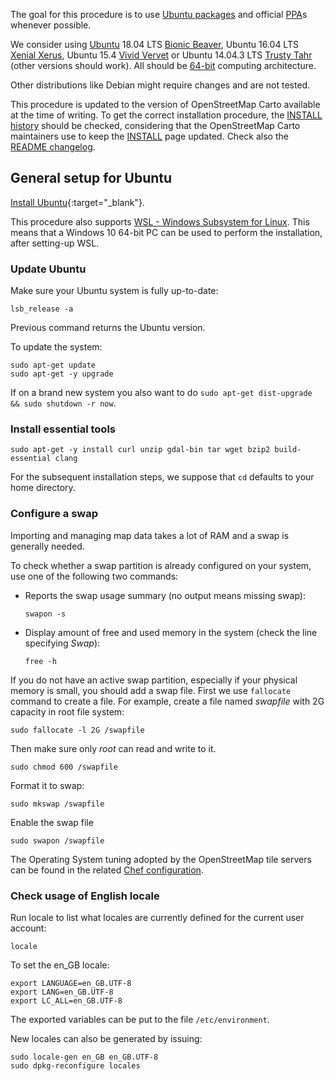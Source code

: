 
The goal for this procedure is to use [Ubuntu packages](https://en.wikipedia.org/wiki/Ubuntu_(operating_system)#Package_classification_and_support) and official [PPA](https://developer.ubuntu.com/en/publish/other-forms-of-submitting-apps/ppa/)s whenever possible.

We consider using [Ubuntu](https://en.wikipedia.org/wiki/Ubuntu_(operating_system)) 18.04 LTS [Bionic Beaver](https://en.wikipedia.org/wiki/Ubuntu_version_history#Ubuntu_18.04_LTS_(Bionic_Beaver)), Ubuntu 16.04 LTS [Xenial Xerus](https://en.wikipedia.org/wiki/Ubuntu_version_history#Ubuntu_16.04_LTS_.28Xenial_Xerus.29), Ubuntu 15.4 [Vivid Vervet](https://en.wikipedia.org/wiki/Ubuntu_version_history#Ubuntu_15.04_.28Vivid_Vervet.29) or Ubuntu 14.04.3 LTS [Trusty Tahr](https://en.wikipedia.org/wiki/Ubuntu_version_history#Ubuntu_14.04_LTS_.28Trusty_Tahr.29) (other versions should work). All should be [64-bit](https://en.wikipedia.org/wiki/64-bit_computing) computing architecture.

Other distributions like Debian might require changes and are not tested.

This procedure is updated to the version of OpenStreetMap Carto available at the time of writing. To get the correct installation procedure, the [INSTALL history](https://github.com/gravitystorm/openstreetmap-carto/blame/master/INSTALL.md) should be checked, considering that the OpenStreetMap Carto maintainers use to keep the [INSTALL](https://github.com/gravitystorm/openstreetmap-carto/blob/master/INSTALL.md) page updated. Check also the [README changelog](https://github.com/gravitystorm/openstreetmap-carto/blame/master/README.md).

## General setup for Ubuntu

[Install Ubuntu](../install-ubuntu){:target="_blank"}.

This procedure also supports [WSL - Windows Subsystem for Linux](https://docs.microsoft.com/en-us/windows/wsl/install-win10). This means that a Windows 10 64-bit PC can be used to perform the installation, after setting-up WSL.

### Update Ubuntu

Make sure your Ubuntu system is fully up-to-date:

    lsb_release -a

Previous command returns the Ubuntu version.

To update the system:

```shell
sudo apt-get update
sudo apt-get -y upgrade
```

If on a brand new system you also want to do `sudo apt-get dist-upgrade && sudo shutdown -r now`.

### Install essential tools

    sudo apt-get -y install curl unzip gdal-bin tar wget bzip2 build-essential clang

For the subsequent installation steps, we suppose that `cd` defaults to your home directory.

### Configure a swap

Importing and managing map data takes a lot of RAM and a swap is generally needed.

To check whether a swap partition is already configured on your system, use one of the following two commands:

* Reports the swap usage summary (no output means missing swap):

      swapon -s

* Display amount of free and used memory in the system (check the line specifying *Swap*):

      free -h

If you do not have an active swap partition, especially if your physical memory is small, you should add a swap file. First we use `fallocate` command to create a file. For example, create a file named *swapfile* with 2G capacity in root file system:

    sudo fallocate -l 2G /swapfile

Then make sure only *root* can read and write to it.

    sudo chmod 600 /swapfile

Format it to swap:

    sudo mkswap /swapfile

Enable the swap file

    sudo swapon /swapfile
    
The Operating System tuning adopted by the OpenStreetMap tile servers can be found in the related [Chef configuration](https://github.com/openstreetmap/chef/blob/master/roles/tile.rb#L49-L63).

### Check usage of English locale

Run locale to list what locales are currently defined for the current user account:

    locale

To set the en_GB locale:

    export LANGUAGE=en_GB.UTF-8
    export LANG=en_GB.UTF-8
    export LC_ALL=en_GB.UTF-8

The exported variables can be put to the file `/etc/environment`.

New locales can also be generated by issuing:

    sudo locale-gen en_GB en_GB.UTF-8
    sudo dpkg-reconfigure locales
